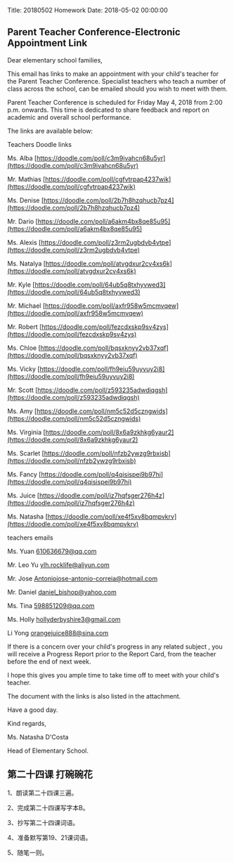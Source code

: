 Title: 20180502 Homework
Date: 2018-05-02 00:00:00


## Parent Teacher Conference-Electronic Appointment Link

Dear elementary school families,



This email has links to make an appointment with your child's teacher for the Parent Teacher Conference. Specialist teachers who teach a number of class across the school, can be emailed should you wish to meet with them.



Parent Teacher Conference is scheduled for Friday May 4, 2018 from 2:00 p.m. onwards. This time is dedicated to share feedback and report on academic and overall school performance.



The links are available below: 

Teachers	Doodle links 

Ms. Alba        [https://doodle.com/poll/c3m9ivahcn68u5yr](https://doodle.com/poll/c3m9ivahcn68u5yr) 

Mr. Mathias     [https://doodle.com/poll/cgfvtrpap4237wik](https://doodle.com/poll/cgfvtrpap4237wik) 

Ms. Denise	[https://doodle.com/poll/2b7h8hzqhucb7pz4](https://doodle.com/poll/2b7h8hzqhucb7pz4) 

Mr. Dario	[https://doodle.com/poll/a6akm4bx8qe85u95](https://doodle.com/poll/a6akm4bx8qe85u95) 

Ms. Alexis      [https://doodle.com/poll/z3rm2ugbdvb4vtpe](https://doodle.com/poll/z3rm2ugbdvb4vtpe) 

Ms. Natalya     [https://doodle.com/poll/atvgdxur2cv4xs6k](https://doodle.com/poll/atvgdxur2cv4xs6k) 

Mr. Kyle        [https://doodle.com/poll/64ub5q8txhyvwed3](https://doodle.com/poll/64ub5q8txhyvwed3) 

Mr. Michael     [https://doodle.com/poll/axfr958w5mcmvqew](https://doodle.com/poll/axfr958w5mcmvqew) 

Mr. Robert      [https://doodle.com/poll/fezcdxskp9sv4zys](https://doodle.com/poll/fezcdxskp9sv4zys) 

Ms. Chloe	[https://doodle.com/poll/bqsxknyy2vb37xqf](https://doodle.com/poll/bqsxknyy2vb37xqf) 

Ms. Vicky	[https://doodle.com/poll/fh9eiu59uyvuy2i8](https://doodle.com/poll/fh9eiu59uyvuy2i8) 

Mr. Scott	[https://doodle.com/poll/z593235adwdiqgsh](https://doodle.com/poll/z593235adwdiqgsh) 

Ms. Amy  	[https://doodle.com/poll/nm5c52d5czngwids](https://doodle.com/poll/nm5c52d5czngwids) 

Ms. Virginia	[https://doodle.com/poll/8x6a9zkhkg6yaur2](https://doodle.com/poll/8x6a9zkhkg6yaur2) 

Ms. Scarlet	[https://doodle.com/poll/nfzb2ywzg9rbxisb](https://doodle.com/poll/nfzb2ywzg9rbxisb) 

Ms. Fancy	[https://doodle.com/poll/q4qisispei9b97hi](https://doodle.com/poll/q4qisispei9b97hi) 

Ms. Juice	[https://doodle.com/poll/iz7hqfsger276h4z](https://doodle.com/poll/iz7hqfsger276h4z) 

Ms. Natasha	[https://doodle.com/poll/xe4f5xv8bqmpvkrv](https://doodle.com/poll/xe4f5xv8bqmpvkrv)



teachers	emails 

Ms. Yuan	610636679@qq.com 

Mr. Leo Yu	ylh.rocklife@aliyun.com 

Mr. Jose Antoniojose-antonio-correia@hotmail.com 

Mr. Daniel	daniel_bishop@yahoo.com 

Ms. Tina	598851209@qq.com 

Ms. Holly	hollyderbyshire3@gmail.com 

Li Yong	orangejuice888@sina.com



If there is a concern over your child's progress in any related subject , you will receive a Progress Report prior to the Report Card, from the teacher before the end of next week.



I hope this gives you ample time to take time off to meet with your child's teacher. 

The document with the links is also listed in the attachment.



Have a good day. 

Kind regards, 

Ms. Natasha D'Costa 

Head of Elementary School.

## 第二十四课 打碗碗花

1、朗读第二十四课三遍。

2、完成第二十四课写字本B。

3、抄写第二十四课词语。

4、准备默写第19、21课词语。

5、随笔一则。
